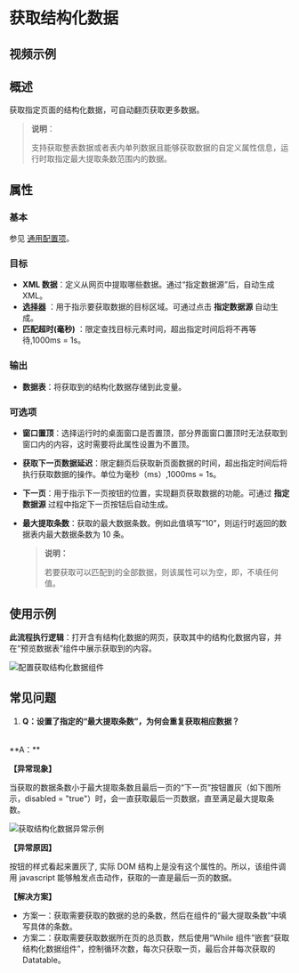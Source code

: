 # 获取结构化数据

## 视频示例

## 概述

获取指定页面的结构化数据，可自动翻页获取更多数据。

> **说明**：
>
> 支持获取整表数据或者表内单列数据且能够获取数据的自定义属性信息，运行时取指定最大提取条数范围内的数据。

## 属性

### 基本

参见 [通用配置项](../Appendix/CommonConfigurationItems.md)。

### 目标

- **XML 数据**：定义从网页中提取哪些数据。通过“指定数据源”后，自动生成 XML。
- **[选择器](../Appendix/Selector.md?_v=v2020.4)** ：用于指示要获取数据的目标区域。可通过点击 **指定数据源** 自动生成。
- **匹配超时(毫秒)** ：限定查找目标元素时间，超出指定时间后将不再等待,1000ms = 1s。

### 输出

- **数据表**：将获取到的结构化数据存储到此变量。

### 可选项

- **窗口置顶**：选择运行时的桌面窗口是否置顶，部分界面窗口置顶时无法获取到窗口内的内容，这时需要将此属性设置为不置顶。
- **获取下一页数据延迟**：限定翻页后获取新页面数据的时间，超出指定时间后将执行获取数据的操作。单位为毫秒（ms）,1000ms = 1s。
- **下一页**：用于指示下一页按钮的位置，实现翻页获取数据的功能。可通过 **指定数据源** 过程中指定下一页按钮后自动生成。
- **最大提取条数**：获取的最大数据条数。例如此值填写“10”，则运行时返回的数据表内最大数据条数为 10 条。

    > **说明：**
    >
    > 若要获取可以匹配到的全部数据，则该属性可以为空，即，不填任何值。

## 使用示例

**此流程执行逻辑**：打开含有结构化数据的网页，获取其中的结构化数据内容，并在“预览数据表”组件中展示获取到的内容。

![配置获取结构化数据组件](https://docimages.blob.core.chinacloudapi.cn/images/Activities/extractStructureData-6.png)

## 常见问题

1. **Q：设置了指定的“最大提取条数”，为何会重复获取相应数据？**
</br>
**A：**

**【异常现象】**

当获取的数据条数小于最大提取条数且最后一页的“下一页”按钮置灰（如下图所示，disabled = "true"）时，会一直获取最后一页数据，直至满足最大提取条数。

![获取结构化数据异常示例](https://docimages.blob.core.chinacloudapi.cn/images/Activities/getstructdata20210806.png)

**【异常原因】**

按钮的样式看起来置灰了, 实际 DOM 结构上是没有这个属性的。所以，该组件调用 javascript 能够触发点击动作，获取的一直是最后一页的数据。

**【解决方案】**

- 方案一：获取需要获取的数据的总的条数，然后在组件的“最大提取条数”中填写具体的条数。
- 方案二：获取需要获取数据所在页的总页数，然后使用“While 组件”嵌套“获取结构化数据组件”，控制循环次数，每次只获取一页，最后合并每次获取的 Datatable。
